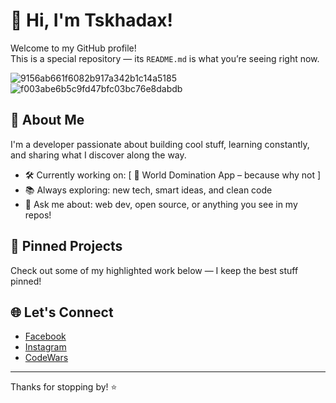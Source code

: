 # 👋 Hi, I'm Tskhadax!

Welcome to my GitHub profile!  
This is a special repository — its `README.md` is what you’re seeing right now.

![9156ab661f6082b917a342b1c14a5185](https://github.com/user-attachments/assets/60bc13d1-c299-4953-adda-9ba9039566e4)
![f003abe6b5c9fd47bfc03bc76e8dabdb](https://github.com/user-attachments/assets/da83ace2-4393-4cd6-98ad-8f104f308176)

## 🚀 About Me
I'm a developer passionate about building cool stuff, learning constantly, and sharing what I discover along the way.

- 🛠️ Currently working on: [ 🚀 World Domination App – because why not ]
- 📚 Always exploring: new tech, smart ideas, and clean code
- 💬 Ask me about: web dev, open source, or anything you see in my repos!

## 📌 Pinned Projects
Check out some of my highlighted work below — I keep the best stuff pinned!

## 🌐 Let's Connect
- [Facebook](https://www.facebook.com/profile.php?id=100047461265608)
- [Instagram](https://www.instagram.com/tskhadax/)
- [CodeWars](https://www.codewars.com/users/Tskhadax)

---

Thanks for stopping by! ⭐
